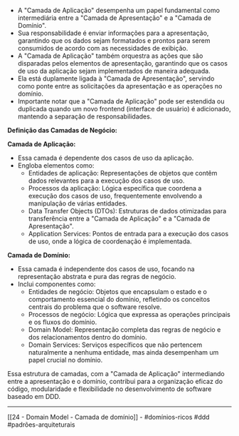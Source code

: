 - A "Camada de Aplicação" desempenha um papel fundamental como intermediária entre a "Camada de Apresentação" e a "Camada de Domínio".
- Sua responsabilidade é enviar informações para a apresentação, garantindo que os dados sejam formatados e prontos para serem consumidos de acordo com as necessidades de exibição.
- A "Camada de Aplicação" também orquestra as ações que são disparadas pelos elementos de apresentação, garantindo que os casos de uso da aplicação sejam implementados de maneira adequada.
- Ela está duplamente ligada à "Camada de Apresentação", servindo como ponte entre as solicitações da apresentação e as operações no domínio.
- Importante notar que a "Camada de Aplicação" pode ser estendida ou duplicada quando um novo frontend (interface de usuário) é adicionado, mantendo a separação de responsabilidades.

**Definição das Camadas de Negócio:**

**Camada de Aplicação:**

- Essa camada é dependente dos casos de uso da aplicação.
- Engloba elementos como:
    - Entidades de aplicação: Representações de objetos que contêm dados relevantes para a execução dos casos de uso.
    - Processos da aplicação: Lógica específica que coordena a execução dos casos de uso, frequentemente envolvendo a manipulação de várias entidades.
    - Data Transfer Objects (DTOs): Estruturas de dados otimizadas para transferência entre a "Camada de Aplicação" e a "Camada de Apresentação".
    - Application Services: Pontos de entrada para a execução dos casos de uso, onde a lógica de coordenação é implementada.

**Camada de Domínio:**

- Essa camada é independente dos casos de uso, focando na representação abstrata e pura das regras de negócio.
- Inclui componentes como:
    - Entidades de negócio: Objetos que encapsulam o estado e o comportamento essencial do domínio, refletindo os conceitos centrais do problema que o software resolve.
    - Processos de negócio: Lógica que expressa as operações principais e os fluxos do domínio.
    - Domain Model: Representação completa das regras de negócio e dos relacionamentos dentro do domínio.
    - Domain Services: Serviços específicos que não pertencem naturalmente a nenhuma entidade, mas ainda desempenham um papel crucial no domínio.

Essa estrutura de camadas, com a "Camada de Aplicação" intermediando entre a apresentação e o domínio, contribui para a organização eficaz do código, modularidade e flexibilidade no desenvolvimento de software baseado em DDD.

---
[[24 - Domain Model - Camada de domínio]] - #domínios-ricos  #ddd #padrões-arquiteturais 